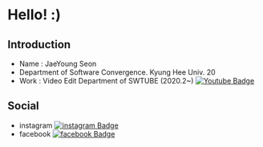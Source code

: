# Hello! :)
## Introduction
* Name : JaeYoung Seon<br>
* Department of Software Convergence. Kyung Hee Univ. 20<br>
* Work : Video Edit Department of SWTUBE (2020.2~)   [![Youtube Badge](https://img.shields.io/badge/Youtube-FF0000?style=flat-square&logo=SWTUBE&logoColor=white&link=https://www.youtube.com/channel/UCoJhIFodUrsH8suAe0kYDzQ)](https://www.youtube.com/channel/UCoJhIFodUrsH8suAe0kYDzQ)
## Social
* instagram [![instagram Badge](https://img.shields.io/badge/Instagram-E4405F?style=flat-square&logo=Instagram&logoColor=white&link=https://www.instagram.com/seon_jae_0/)](https://www.instagram.com/seon_jae_0/)
* facebook [![facebook Badge](https://img.shields.io/badge/Facebook-1877F2?style=flat-square&logo=Facebook&logoColor=white&link=https://www.facebook.com/profile.php?id=100045249120668)](https://www.facebook.com/profile.php?id=100045249120668)
<!--
**tjswodud/tjswodud** is a ✨ _special_ ✨ repository because its `README.md` (this file) appears on your GitHub profile.

Here are some ideas to get you started:

- 🔭 I’m currently working on ...
- 🌱 I’m currently learning ...
- 👯 I’m looking to collaborate on ...
- 🤔 I’m looking for help with ...
- 💬 Ask me about ...
- 📫 How to reach me: ...
- 😄 Pronouns: ...
- ⚡ Fun fact: ...
-->
